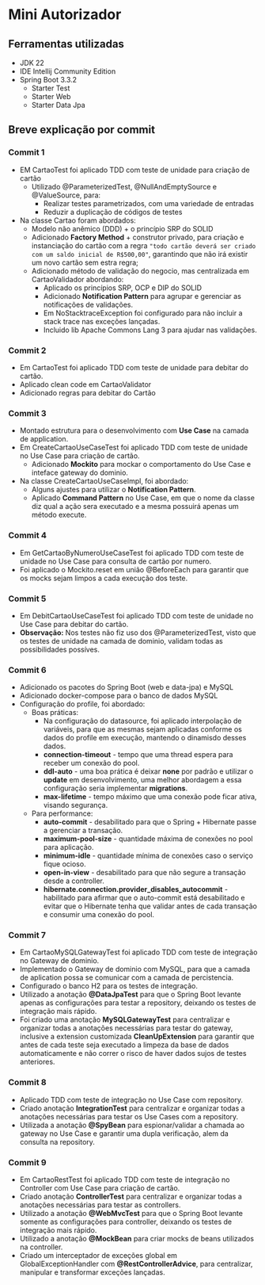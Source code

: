 # Mini Autorizador

## Ferramentas utilizadas
- JDK 22
- IDE Intellij Community Edition
- Spring Boot 3.3.2
  - Starter Test
  - Starter Web
  - Starter Data Jpa

## Breve explicação por commit
### Commit 1
* EM CartaoTest foi aplicado TDD com teste de unidade para criação de cartão
  * Utilizado @ParameterizedTest, @NullAndEmptySource e @ValueSource, para:
    * Realizar testes parametrizados, com uma variedade de entradas
    * Reduzir a duplicação de códigos de testes
* Na classe Cartao foram abordados:
  * Modelo não anêmico (DDD) + o princípio SRP do SOLID
  * Adicionado **Factory Method** + construtor privado, para criação e instanciação do cartão com a regra ``"todo cartão deverá ser criado com um saldo inicial de R$500,00"``, garantindo que não irá existir um novo cartão sem estra regra;
  * Adicionado método de validação do negocio, mas centralizada em CartaoValidador abordando:
    * Aplicado os princípios SRP, OCP e DIP do SOLID
    * Adicionado **Notification Pattern** para agrupar e gerenciar as notificações de validações.
    * Em NoStacktraceException foi configurado para não incluir a stack trace nas exceções lançadas.
    * Incluido lib Apache Commons Lang 3 para ajudar nas validações.

### Commit 2
* Em CartaoTest foi aplicado TDD com teste de unidade para debitar do cartão.
* Aplicado clean code em CartaoValidator
* Adicionado regras para debitar do Cartão

### Commit 3
* Montado estrutura para o desenvolvimento com **Use Case** na camada de application. 
* Em CreateCartaoUseCaseTest foi aplicado TDD com teste de unidade no Use Case para criação de cartão.
  * Adicionado **Mockito** para mockar o comportamento do Use Case e inteface gateway do dominio.
* Na classe CreateCartaoUseCaseImpl, foi abordado: 
  * Alguns ajustes para utilizar o **Notification Pattern**.
  * Aplicado **Command Pattern** no Use Case, em que o nome da classe diz qual a ação sera executado e a mesma possuirá apenas um método execute.

### Commit 4
* Em GetCartaoByNumeroUseCaseTest foi aplicado TDD com teste de unidade no Use Case para consulta de cartão por numero.
* Foi aplicado o Mockito.reset em união @BeforeEach para garantir que os mocks sejam limpos a cada execução dos teste.

### Commit 5
* Em DebitCartaoUseCaseTest foi aplicado TDD com teste de unidade no Use Case para debitar do cartão.
* **Observação:** Nos testes não fiz uso dos @ParameterizedTest, visto que os testes de unidade na camada de dominio, validam todas as possibilidades possíves.

### Commit 6
* Adicionado os pacotes do Spring Boot (web e data-jpa) e MySQL
* Adicionado docker-compose para o banco de dados MySQL
* Configuração do profile, foi abordado:
  * Boas práticas:
    * Na configuração do datasource, foi aplicado interpolação de variáveis, para que as mesmas sejam aplicadas conforme os dados do profile em execução, mantendo o dinamisdo desses dados.
    * **connection-timeout** - tempo que uma thread espera para receber um conexão do pool.
    * **ddl-auto** - uma boa prática é deixar **none** por padrão e utilizar o **update** em desenvolvimento, uma melhor abordagem a essa configuração seria implementar **migrations**.
    * **max-lifetime** - tempo máximo que uma conexão pode ficar ativa, visando segurança.
  * Para performance:
    * **auto-commit** - desabilitado para que o Spring + Hibernate passe a gerenciar a transação.
    * **maximum-pool-size** - quantidade máxima de conexões no pool para aplicação.
    * **minimum-idle** - quantidade mínima de conexões caso o serviço fique ocioso.
    * **open-in-view** - desabilitado para que não segure a transação desde a controller.
    * **hibernate.connection.provider_disables_autocommit** - habilitado para afirmar que o auto-commit está desabilitado e evitar que o Hibernate tenha que validar antes de cada transação e consumir uma conexão do pool.

### Commit 7
* Em CartaoMySQLGatewayTest foi aplicado TDD com teste de integração no Gateway de dominio.
* Implementado o Gateway de dominio com MySQL, para que a camada de aplication possa se comunicar com a camada de percistencia.
* Configurado o banco H2 para os testes de integração.
* Utilizado a anotação **@DataJpaTest** para que o Spring Boot levante apenas as configurações para testar a repository, deixando os testes de integração mais rápido.
* Foi criado uma anotação **MySQLGatewayTest** para centralizar e organizar todas a anotações necessárias para testar do gateway, inclusive a extension customizada **CleanUpExtension** para garantir que antes de cada teste seja executado a limpeza da base de dados automaticamente e não correr o risco de haver dados sujos de testes anteriores.

### Commit 8
* Aplicado TDD com teste de integração no Use Case com repository.
* Criado anotação **IntegrationTest** para centralizar e organizar todas a anotações necessárias para testar os Use Cases com a repository.
* Utilizada a anotação **@SpyBean** para espionar/validar a chamada ao gateway no Use Case e garantir uma dupla verificação, alem da consulta na repository.

### Commit 9
* Em CartaoRestTest foi aplicado TDD com teste de integração no Controller com Use Case para criação de cartão.
* Criado anotação **ControllerTest** para centralizar e organizar todas a anotações necessárias para testar as controllers.
* Utilizado a anotação **@WebMvcTest** para que o Spring Boot levante somente as configurações para controller, deixando os testes de integração mais rápido.
* Utilizado a anotação **@MockBean** para criar mocks de beans utilizados na controller.
* Criado um interceptador de exceções global em GlobalExceptionHandler com **@RestControllerAdvice**, para centralizar, manipular e transformar exceções lançadas.
